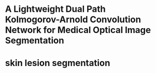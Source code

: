 # A Lightweight Dual Path Kolmogorov-Arnold Convolution Network for Medical Optical Image Segmentation
# skin lesion segmentation
